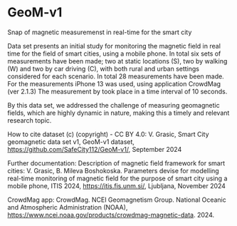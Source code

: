 # GeoM-v1
Snap of magnetic measuremenst in real-time for the smart city 

Data set presents an initial study for monitoring the magnetic field in real time for the field of smart cities, using a mobile phone. In total six sets of measurements have been made; two at static locations (S), two by walking (W) and two by car driving (C), with both rural and urban settings considered for each scenario. In total 28 measurements have been made. For the measurements iPhone 13 was used, using application CrowdMag (ver 2.1.3) The measurement by took place in a time interval of 10 seconds. 

By this data set, we addressed the challenge of measuring geomagnetic fields, which are highly dynamic in nature, making this a timely and relevant research topic. 

How to cite dataset (c) (copyright) - CC BY 4.0:
V. Grasic, Smart City geomagnetic data set v1, GeoM-v1 dataset, https://github.com/SafeCity112/GeoM-v1/, September 2024

Further documentation:
Description of magnetic field framework for smart cities:
V. Grasic, B. Mileva Boshokoska. Parameters devise for modelling real-time monitoring of magnetic field for the purpose of smart city using a mobile phone, ITIS 2024, https://itis.fis.unm.si/, Ljubljana, November 2024

CrowdMag app:
CrowdMag. NCEI Geomagnetism Group. National Oceanic and Atmospheric Administration (NOAA), https://www.ncei.noaa.gov/products/crowdmag-magnetic-data. 2024. 

